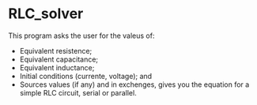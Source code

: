 # RLC_solver
This program asks the user for the valeus of:
  - Equivalent resistence;
  - Equivalent capacitance;
  - Equivalent inductance;
  - Initial conditions (currente, voltage); and
  - Sources values (if any)
and in exchenges, gives you the equation for a simple RLC circuit, serial or parallel. 
